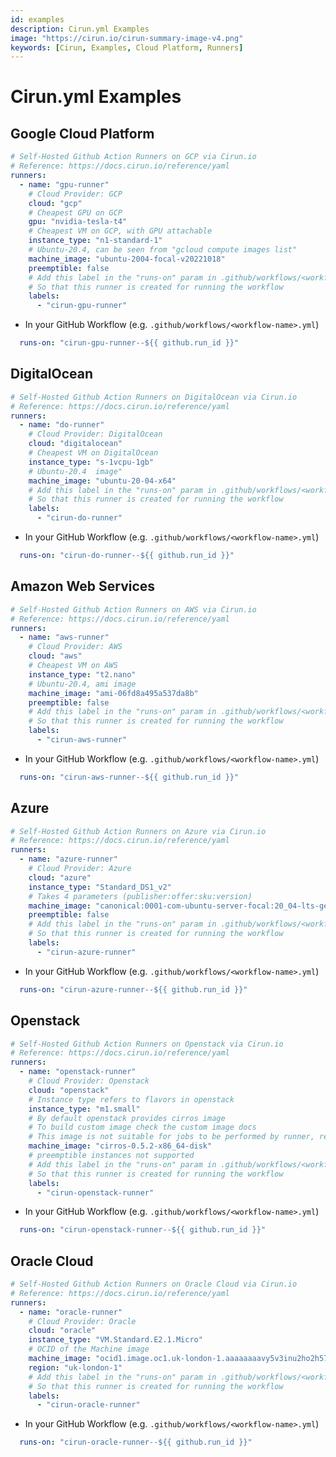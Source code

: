 ```yaml
---
id: examples
description: Cirun.yml Examples
image: "https://cirun.io/cirun-summary-image-v4.png"
keywords: [Cirun, Examples, Cloud Platform, Runners]
---
```


# Cirun.yml Examples

<head>
  <body className="other-extra-body-class" />
  <title>Cirun Docs</title>
  <meta data-rh="true" name="twitter:card" content="summary_large_image" />
  <meta name="twitter:site" content="https://docs.cirun.io" />
  <meta name="twitter:title" content="Cirun Docs" />
  <meta name="twitter:description" content="Cirun.yml Examples" />
  <meta name="twitter:image" content="https://docs.cirun.io/img/cirun-summary-image-v4.png" />
</head>

## Google Cloud Platform

```yml
# Self-Hosted Github Action Runners on GCP via Cirun.io
# Reference: https://docs.cirun.io/reference/yaml
runners:
  - name: "gpu-runner"
    # Cloud Provider: GCP
    cloud: "gcp"
    # Cheapest GPU on GCP
    gpu: "nvidia-tesla-t4"
    # Cheapest VM on GCP, with GPU attachable
    instance_type: "n1-standard-1"
    # Ubuntu-20.4, can be seen from "gcloud compute images list"
    machine_image: "ubuntu-2004-focal-v20221018"
    preemptible: false
    # Add this label in the "runs-on" param in .github/workflows/<workflow-name>.yml
    # So that this runner is created for running the workflow
    labels:
      - "cirun-gpu-runner"
```

- In your GitHub Workflow (e.g. `.github/workflows/<workflow-name>.yml`)

```yml
  runs-on: "cirun-gpu-runner--${{ github.run_id }}"
```

## DigitalOcean

```yml
# Self-Hosted Github Action Runners on DigitalOcean via Cirun.io
# Reference: https://docs.cirun.io/reference/yaml
runners:
  - name: "do-runner"
    # Cloud Provider: DigitalOcean
    cloud: "digitalocean"
    # Cheapest VM on DigitalOcean
    instance_type: "s-1vcpu-1gb"
    # Ubuntu-20.4  image"
    machine_image: "ubuntu-20-04-x64"
    # Add this label in the "runs-on" param in .github/workflows/<workflow-name>.yml
    # So that this runner is created for running the workflow
    labels:
      - "cirun-do-runner"
```

- In your GitHub Workflow (e.g. `.github/workflows/<workflow-name>.yml`)

```yml
  runs-on: "cirun-do-runner--${{ github.run_id }}"
```

## Amazon Web Services

```yml
# Self-Hosted Github Action Runners on AWS via Cirun.io
# Reference: https://docs.cirun.io/reference/yaml
runners:
  - name: "aws-runner"
    # Cloud Provider: AWS
    cloud: "aws"
    # Cheapest VM on AWS
    instance_type: "t2.nano"
    # Ubuntu-20.4, ami image
    machine_image: "ami-06fd8a495a537da8b"
    preemptible: false
    # Add this label in the "runs-on" param in .github/workflows/<workflow-name>.yml
    # So that this runner is created for running the workflow
    labels:
      - "cirun-aws-runner"
```

- In your GitHub Workflow (e.g. `.github/workflows/<workflow-name>.yml`)

```yml
  runs-on: "cirun-aws-runner--${{ github.run_id }}"
```

## Azure

```yml
# Self-Hosted Github Action Runners on Azure via Cirun.io
# Reference: https://docs.cirun.io/reference/yaml
runners:
  - name: "azure-runner"
    # Cloud Provider: Azure
    cloud: "azure"
    instance_type: "Standard_DS1_v2"
    # Takes 4 parameters (publisher:offer:sku:version)
    machine_image: "canonical:0001-com-ubuntu-server-focal:20_04-lts-gen2:latest"
    preemptible: false
    # Add this label in the "runs-on" param in .github/workflows/<workflow-name>.yml
    # So that this runner is created for running the workflow
    labels:
      - "cirun-azure-runner"
```

- In your GitHub Workflow (e.g. `.github/workflows/<workflow-name>.yml`)

```yml
  runs-on: "cirun-azure-runner--${{ github.run_id }}"
```

## Openstack

```yml
# Self-Hosted Github Action Runners on Openstack via Cirun.io
# Reference: https://docs.cirun.io/reference/yaml
runners:
  - name: "openstack-runner"
    # Cloud Provider: Openstack
    cloud: "openstack"
    # Instance type refers to flavors in openstack
    instance_type: "m1.small"
    # By default openstack provides cirros image
    # To build custom image check the custom image docs
    # This image is not suitable for jobs to be performed by runner, refer to custom image docs and create a new image first
    machine_image: "cirros-0.5.2-x86_64-disk"
    # preemptible instances not supported
    # Add this label in the "runs-on" param in .github/workflows/<workflow-name>.yml
    # So that this runner is created for running the workflow
    labels:
      - "cirun-openstack-runner"
```

- In your GitHub Workflow (e.g. `.github/workflows/<workflow-name>.yml`)

```yml
  runs-on: "cirun-openstack-runner--${{ github.run_id }}"
```

## Oracle Cloud

```yml
# Self-Hosted Github Action Runners on Oracle Cloud via Cirun.io
# Reference: https://docs.cirun.io/reference/yaml
runners:
  - name: "oracle-runner"
    # Cloud Provider: Oracle
    cloud: "oracle"
    instance_type: "VM.Standard.E2.1.Micro"
    # OCID of the Machine image
    machine_image: "ocid1.image.oc1.uk-london-1.aaaaaaaavy5v3inu2ho2h57vwvvsclukdh4jvhg45um2nrejyxa7s46zcwoq"
    region: "uk-london-1"
    # Add this label in the "runs-on" param in .github/workflows/<workflow-name>.yml
    # So that this runner is created for running the workflow
    labels:
      - "cirun-oracle-runner"
```

- In your GitHub Workflow (e.g. `.github/workflows/<workflow-name>.yml`)

```yml
  runs-on: "cirun-oracle-runner--${{ github.run_id }}"
```
